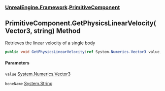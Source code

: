 ### [UnrealEngine.Framework](UnrealEngine_Framework.md 'UnrealEngine.Framework').[PrimitiveComponent](PrimitiveComponent.md 'UnrealEngine.Framework.PrimitiveComponent')
## PrimitiveComponent.GetPhysicsLinearVelocity(Vector3, string) Method
Retrieves the linear velocity of a single body  
```csharp
public void GetPhysicsLinearVelocity(ref System.Numerics.Vector3 value, string boneName=null);
```
#### Parameters
<a name='UnrealEngine_Framework_PrimitiveComponent_GetPhysicsLinearVelocity(System_Numerics_Vector3_string)_value'></a>
`value` [System.Numerics.Vector3](https://docs.microsoft.com/en-us/dotnet/api/System.Numerics.Vector3 'System.Numerics.Vector3')  
  
<a name='UnrealEngine_Framework_PrimitiveComponent_GetPhysicsLinearVelocity(System_Numerics_Vector3_string)_boneName'></a>
`boneName` [System.String](https://docs.microsoft.com/en-us/dotnet/api/System.String 'System.String')  
  
